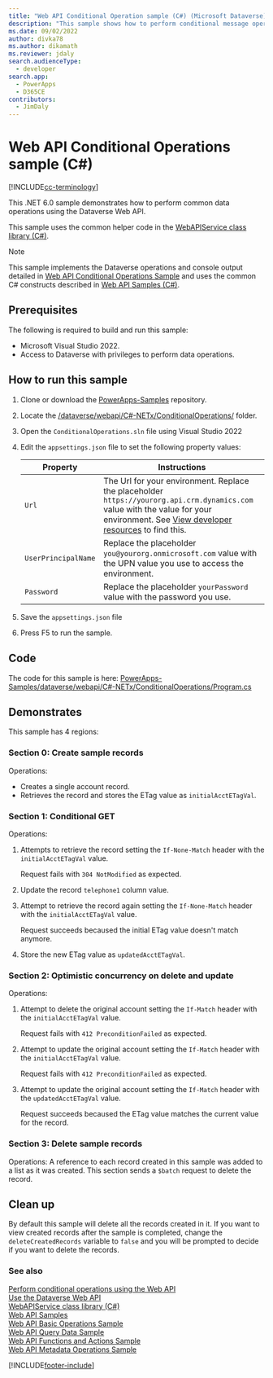 ```yaml
---
title: "Web API Conditional Operation sample (C#) (Microsoft Dataverse)| Microsoft Docs"
description: "This sample shows how to perform conditional message operations when accessing table rows of the Microsoft Dataverse."
ms.date: 09/02/2022
author: divka78
ms.author: dikamath
ms.reviewer: jdaly
search.audienceType:
  - developer
search.app:
  - PowerApps
  - D365CE
contributors:
  - JimDaly
---
```


# Web API Conditional Operations sample (C#)

[!INCLUDE[cc-terminology](../../includes/cc-terminology.md)]

This .NET 6.0 sample demonstrates how to perform common data operations using the Dataverse Web API.

This sample uses the common helper code in the [WebAPIService class library (C#)](webapiservice.md).
  
> [!NOTE]
> This sample implements the Dataverse operations and console output detailed in [Web API Conditional Operations Sample](../web-api-conditional-operations-sample.md) and uses the common C# constructs described in [Web API Samples (C#)](../web-api-samples-csharp.md).

## Prerequisites

The following is required to build and run this sample:

- Microsoft Visual Studio 2022.
- Access to Dataverse with privileges to perform data operations.
  
<a name="bkmk_runSample"></a>
  
## How to run this sample

1. Clone or download the [PowerApps-Samples](https://github.com/microsoft/PowerApps-Samples) repository.
1. Locate the [/dataverse/webapi/C#-NETx/ConditionalOperations/](https://github.com/microsoft/PowerApps-Samples/tree/master/dataverse/webapi/C%23-NETx/ConditionalOperations) folder.
1. Open the `ConditionalOperations.sln` file using Visual Studio 2022
1. Edit the `appsettings.json` file to set the following property values:

   |Property|Instructions  |
   |---------|---------|
   |`Url`|The Url for your environment. Replace the placeholder `https://yourorg.api.crm.dynamics.com` value with the value for your environment. See [View developer resources](../../view-download-developer-resources.md) to find this. |
   |`UserPrincipalName`|Replace the placeholder `you@yourorg.onmicrosoft.com` value with the UPN value you use to access the environment.|
   |`Password`|Replace the placeholder `yourPassword` value with the password you use.|

1. Save the `appsettings.json` file
1. Press F5 to run the sample.

## Code

The code for this sample is here: [PowerApps-Samples/dataverse/webapi/C#-NETx/ConditionalOperations/Program.cs](https://github.com/microsoft/PowerApps-Samples/blob/master/dataverse/webapi/C%23-NETx/ConditionalOperations/Program.cs)

## Demonstrates

This sample has 4 regions:

### Section 0: Create sample records

Operations:

- Creates a single account record.
- Retrieves the record and stores the ETag value as `initialAcctETagVal`.

### Section 1: Conditional GET

Operations:

1. Attempts to retrieve the record setting the `If-None-Match` header with the `initialAcctETagVal` value.

   Request fails with `304 NotModified` as expected.

1. Update the record `telephone1` column value.
1. Attempt to retrieve the record again setting the `If-None-Match` header with the `initialAcctETagVal` value.

   Request succeeds becaused the initial ETag value doesn't match anymore.

1. Store the new ETag value as `updatedAcctETagVal`.

### Section 2: Optimistic concurrency on delete and update

Operations:

1. Attempt to delete the original account setting the `If-Match` header with the `initialAcctETagVal` value.

   Request fails with `412 PreconditionFailed` as expected.

1. Attempt to update the original account setting the `If-Match` header with the `initialAcctETagVal` value.

   Request fails with `412 PreconditionFailed` as expected.

1. Attempt to update the original account setting the `If-Match` header with the `updatedAcctETagVal` value.

   Request succeeds becaused the ETag value matches the current value for the record.

### Section 3: Delete sample records

Operations: A reference to each record created in this sample was added to a list as it was created. This section sends a `$batch` request to delete the record.

## Clean up

By default this sample will delete all the records created in it. If you want to view created records after the sample is completed, change the `deleteCreatedRecords` variable to `false` and you will be prompted to decide if you want to delete the records.

### See also

[Perform conditional operations using the Web API](../perform-conditional-operations-using-web-api.md)<br />
[Use the Dataverse Web API](../overview.md)<br />
[WebAPIService class library (C#)](webapiservice.md)<br />
[Web API Samples](../web-api-samples.md)<br />
[Web API Basic Operations Sample](../web-api-basic-operations-sample.md)<br />
[Web API Query Data Sample](../web-api-query-data-sample.md)<br />
[Web API Functions and Actions Sample](../web-api-functions-actions-sample.md)<br />
[Web API Metadata Operations Sample](../web-api-metadata-operations-sample.md)

[!INCLUDE[footer-include](../../../../includes/footer-banner.md)]